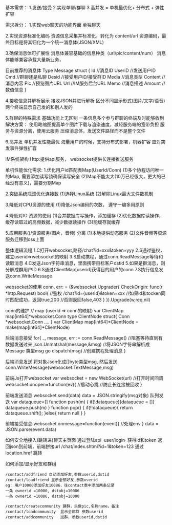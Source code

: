 基本需求：
1.发送/接受
2.实现单聊/群聊
3.高并发 = 单机最优化+ 分布式 + 弹性扩容

需求拆分：
1.实现web聊天的功能界面
单独聊天

2.实现资源标准化编码
资源信息采集并标准化，转化为 content/url
资源编码，最终目标是将其归化为一个统一消息体(JSON/XML)

3.确保消息体可扩展性
消息体兼容基础的信息种类（url/pic/content/num）
消息体能够兼容承载大量新业务，

目前推荐的消息体
Type Message struct {
Id  			 //消息ID
UseriD		//发送用户ID
Cmd		//群聊还是私聊
Desid		//接受用户iD/接受群ID
Media		//消息类型
Content		//消息内容
Pic			//预览图片URL
Url			//IM服务后台URL
Memo		//消息描述
Amount		//数值信息
}

4.接收信息并解析展示
接收JSON并进行解析
区分不同显示形式(图片/文字/语音)
两个终端显示自己发的和别人发的

5.群聊的特殊需求
基础功能上无区别
一条信息多个参与群聊的终端及时能够收到
解决方案：
使用略缩图提高单个图片下载与渲染速度，减轻服务端的宽带负担
服务与资源分离，使用云服务
压缩消息体，发送文件路径而不是整个文件

6.高并发
单机并发性能最优
海量用户的时候，支持分布式部署，机器扩容
应对突发事件弹性扩容

IM系统架构
Http:提供api服务， websocket提供长连接推送服务



单机性能优化需求:
1.优化用户id匹配表Map(UserId/Conn)
(1)多个协程访问唯一的Map,	需要添加读写锁确保读写安全
(2)Map不能太大(10万已经很大，更大的已经没有意义)，需要分割Map

2.突破系统瓶颈优化连接数
(1)选择Linux系统
(2)解除Linux最大文件数机制

3.降低对CPU资源的使用
(1)降低Json编码的次数， 遵守一编多用原则

4.降低对IO 资源的使用
(1)合并数据库写操作，添加缓存
(2)优化数据库读操作，缓存读取过的高频数据，减少数据读操作
(3)能缓存就缓存

5.应用服务()/资源服务(图片，音频) 分离
(1)本地提供动态服务
(2)文件音频等资源服务迁移到oss上面


整体逻辑流程
1.C打开websocket,路径/chat?id=xxx&token=yyy
2.S通过鉴权，建立userid=>websocket的映射
3.S启动携程，通过conn.ReadMessage等待和读取消息
4.C发送Json字符串消息，里面携带目标客户dstid
5.如果是群消息，则分解成群用户ID
6.S通过ClientMap[userid]获得目的用户的conn
7.S执行信息发送conn.WriteMessage


websocket的使用
conn, err: = (&websocket.Upgrader{
	CheckOrigin: func(r *http.Request) bool{
		//鉴权 /chat?id={userid}&token=xxx
		//如果id和tocken同时匹配成功，返回true,200
		//否则返回false,403
	}
}).Upgrade(w,req,nil)


conn的维护
// map (userid => conn的映射)
var ClientMap map[int64]*websocket.Conn
type ClientNode struct{
	Conn *websocket.Conn
	....
}
var ClientMap map[int64]*ClientNode = make(map[int64]*ClientNode)


后端消息接受
for{
	_, message, err := conn.ReadMessage() //阻塞等待直到有数据发送过来
	json.Unmatshal(message,&msg) //将JSON字符串解析成Message 类型msg
	go dispatch(msg) //创建携程处理消息
}

后端消息发送
将对象Json化成[]byte类型msg, 然后发送
conn.WriteMessage(websocket.TextMessage,msg)


前端Js打开websocket
var websocket = new WebSocket(url)
//打开时间回调
websocket.onopen=function(ev){
	//启动心跳
	//防止长连接被回收
}

前端发送消息
websocket.send(data)
data = JSON.stringify(msg对象)
队列发送
	var dataqueue=[]
	function push(m) {
		if(!dataqueue){dataqueue = []}
		dataqueue.push(m)
	}
	function pop() {
		if(!!dataqueue){
			return dataqueue.shift();
		}else{
			return null
		}
	}

前端接受信息
websocket.onmessage=function(event){
	//处理env
}
data = JSON.parse(event.data)


如何安全地接入(跳转进)聊天主页面
通过登陆api ·user/login· 获得id和token
返回json到前端，前端拼接url /chat/index.shtml?id=1&token=123
通过location.href 跳转

如何添加/显示好友和群组

    /contact/addfriend 自动添加好友,参数userid,dstid
    /contact/loadfriend 显示全部好友,参数userid
    eg: 用户10000添加好友10086，往contact表中添加两条记录
    一条 ownerid =10000, dstobj=10086
    一条 ownerid =10086, dstobj=10000
    
    /contact/createcommunity 建群，头像pic,名称name，备注
    /contact/loadcommunity  显示全部群 参数userid
    /contact/addcommunity   加群，参数userid,dstid
    

    


